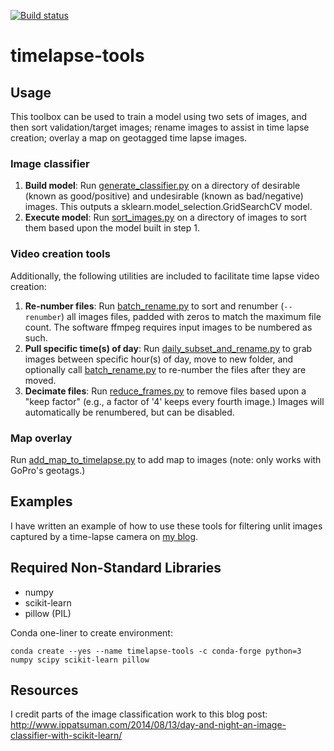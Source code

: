 [![Build status](https://travis-ci.org/stevefoga/image-classifier.svg?master)](https://travis-ci.org/stevefoga)
# timelapse-tools

## Usage
This toolbox can be used to train a model using two sets of images, and then sort validation/target images; rename 
images to assist in time lapse creation; overlay a map on geotagged time lapse images. 

### Image classifier
1) **Build model**: Run [generate_classifier.py](./generate_classifier.py) on a directory of desirable (known as 
   good/positive) and undesirable (known as bad/negative) images. This outputs a sklearn.model_selection.GridSearchCV 
   model.
2) **Execute model**: Run [sort_images.py](./sort_images.py) on a directory of images to sort them based upon the 
   model built in step 1.

### Video creation tools
Additionally, the following utilities are included to facilitate time lapse video creation:

1) **Re-number files**: Run [batch_rename.py](utils/batch_rename.py) to sort and renumber (`--renumber`) all images 
   files, padded with zeros to match the maximum file count. The software ffmpeg requires input images to be numbered 
   as such.
2) **Pull specific time(s) of day**: Run [daily_subset_and_rename.py](utils/daily_subset_and_rename.py) to grab images 
   between specific hour(s) of day, move to new folder, and optionally call [batch_rename.py](utils/batch_rename.py) 
   to re-number the files after they are moved.
3) **Decimate files**: Run [reduce_frames.py](utils/reduce_frames.py) to remove files based upon a "keep factor" 
   (e.g., a factor of '4' keeps every fourth image.) Images will automatically be renumbered, but can be disabled. 

### Map overlay
Run [add_map_to_timelapse.py](add_map_to_timelapse.py) to add map to images (note: only works with GoPro's geotags.)

## Examples
I have written an example of how to use these tools for filtering unlit images captured by a time-lapse camera on 
[my blog](https://stevefoga.wordpress.com/).

## Required Non-Standard Libraries
- numpy
- scikit-learn
- pillow (PIL)

Conda one-liner to create environment:
```
conda create --yes --name timelapse-tools -c conda-forge python=3 numpy scipy scikit-learn pillow
```  

## Resources
I credit parts of the image classification work to this blog post: 
http://www.ippatsuman.com/2014/08/13/day-and-night-an-image-classifier-with-scikit-learn/
